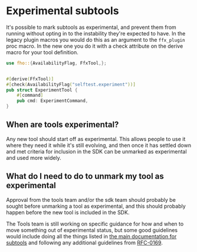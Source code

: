 # Experimental subtools

It's possible to mark subtools as experimental, and prevent them from running
without opting in to the instability they're expected to have. In the legacy
plugin macros you would do this as an argument to the `ffx_plugin`
proc macro. In the new one you do it with a check attribute on the derive macro
for your tool definition.

```rust
use fho::{AvailabilityFlag, FfxTool,};


#[derive(FfxTool)]
#[check(AvailabilityFlag("selftest.experiment"))]
pub struct ExperimentTool {
    #[command]
    pub cmd: ExperimentCommand,
}
```

## When are tools experimental?

Any new tool should start off as experimental. This allows people to use it where
they need it while it's still evolving, and then once it has settled down and
met criteria for inclusion in the SDK can be unmarked as experimental and used
more widely.

## What do I need to do to unmark my tool as experimental

Approval from the tools team and/or the sdk team should probably be sought
before unmarking a tool as experimental, and this should probably happen before
the new tool is included in the SDK.

The Tools team is still working on specific guidance for how and when to move
something out of experimental status, but some good guidelines would include
doing all the things listed in [the main documentation for subtools](../README.md)
and following any additional guidelines from
[RFC-0169](/docs/contribute/governance/rfcs/0169_sdk_tool_compatibility.md).
